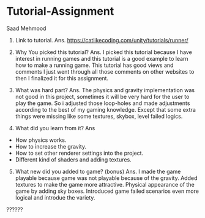 # Tutorial-Assignment
Saad Mehmood

1. Link to tutorial.
Ans. https://catlikecoding.com/unity/tutorials/runner/

2. Why You picked this tutorial?
Ans. I picked this tutorial because I have interest in running games and this tutorial is a good example to learn how to make a running game. This tutorial has good views and comments I just went through all those comments on other websites to then I finalized it for this assignment.

3. What was hard part?
Ans. The physics and gravity implementation was not good in this project, sometimes it will be very hard for the user to play the game. So i adjusted those loop-holes and made adjustments according to the best of my gaming knowledge. Except that some extra things were missing like some textures, skybox, level failed logics.

4. What did you learn from it?
Ans
- How physics works.
- How to increase the gravity.
- How to set other renderer settings into the project.
- Different kind of shaders and adding textures.

5. What new did you added to game? (bonus)
Ans. I made the game playable because game was not playable because of the gravity.
Added textures to make the game more attractive.
Physical appearance of the game by adding sky boxes.
Introduced game failed scenarios even more logical and introdue the variety.

??????
